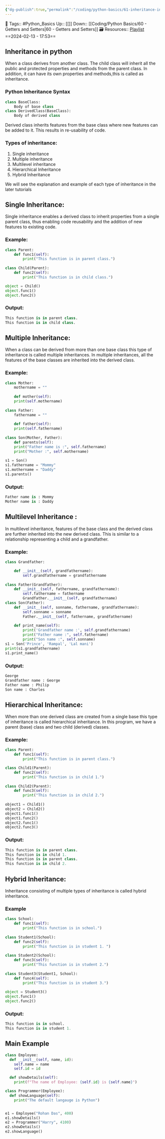 ```yaml
---
{"dg-publish":true,"permalink":"/coding/python-basics/61-inheritance-in-python/","dgPassFrontmatter":true,"noteIcon":"3","created":"2024-02-13T17:53:28.615+05:30","updated":"2024-02-13T18:09:38.546+05:30"}
---
```


🧶 Tags:: #Python_Basics 
Up:: [[]]
Down:: [[Coding/Python Basics/60 - Getters and Setters\|60 - Getters and Setters]]
🗃 Resources:: [Playlist](https://www.youtube.com/playlist?list=PLu0W_9lII9agwh1XjRt242xIpHhPT2llg)
==2024-02-13 - 17:53==

## Inheritance in python
When a class derives from another class. The child class will inherit all the public and protected properties and methods from the parent class. In addition, it can have its own properties and methods,this is called as inheritance.

### Python Inheritance Syntax
```python
class BaseClass:
	Body of base class
class DerivedClass(BaseClass):
	Body of derived class
```

Derived class inherits features from the base class where new features can be added to it. This results in re-usability of code.

### Types of inheritance:
1. Single inheritance
2. Multiple inheritance
3. Multilevel inheritance
4. Hierarchical Inheritance
5. Hybrid Inheritance

We will see the explanation and example of each type of inheritance in the later tutorials

## Single Inheritance:
Single inheritance enables a derived class to inherit properties from a single parent class, thus enabling code reusability and the addition of new features to existing code.

### Example:
```python
class Parent:
	def func1(self):
		print("This function is in parent class.")
		
class Child(Parent):
	def func2(self):
		print("This function is in child class.")

object = Child()
object.func1()
object.func2()
```

### Output:
```python
This function is in parent class.
This function is in child class.
```

## Multiple Inheritance:
When a class can be derived from more than one base class this type of inheritance is called multiple inheritances. In multiple inheritances, all the features of the base classes are inherited into the derived class.

### Example:
```python
class Mother:
	mothername = ""
	
	def mother(self):
	print(self.mothername)
	
class Father:
	fathername = ""
	
	def father(self):
	print(self.fathername)
	
class Son(Mother, Father):
	def parents(self):
	print("Father name is :", self.fathername)
	print("Mother :", self.mothername)
	
s1 = Son()
s1.fathername = "Mommy"
s1.mothername = "Daddy"
s1.parents()
```

### Output:
```python
Father name is : Mommy
Mother name is : Daddy
```

## Multilevel Inheritance :
In multilevel inheritance, features of the base class and the derived class are further inherited into the new derived class. This is similar to a relationship representing a child and a grandfather.

### Example:
```python
class Grandfather:

	def __init__(self, grandfathername):
		self.grandfathername = grandfathername
		
class Father(Grandfather):
	def __init__(self, fathername, grandfathername):
		self.fathername = fathername
		Grandfather.__init__(self, grandfathername)
class Son(Father):
	def __init__(self, sonname, fathername, grandfathername):
		self.sonname = sonname
		Father.__init__(self, fathername, grandfathername)
		
	def print_name(self):
		print('Grandfather name :', self.grandfathername)
		print("Father name :", self.fathername)
		print("Son name :", self.sonname)
s1 = Son('Prince', 'Rampal', 'Lal mani')
print(s1.grandfathername)
s1.print_name()
```

### Output:
```python
George
Grandfather name : George
Father name : Philip
Son name : Charles
```

## Hierarchical Inheritance:
When more than one derived class are created from a single base this type of inheritance is called hierarchical inheritance. In this program, we have a parent (base) class and two child (derived) classes.

### Example:
```python
class Parent:
	def func1(self):
		print("This function is in parent class.")

class Child1(Parent):
	def func2(self):
		print("This function is in child 1.")
		
class Child2(Parent):
	def func3(self):
		print("This function is in child 2.")
		
object1 = Child1()
object2 = Child2()
object1.func1()
object1.func2()
object2.func1()
object2.func3()
```

### Output:
```python
This function is in parent class.
This function is in child 1.
This function is in parent class.
This function is in child 2.
```

## Hybrid Inheritance:
Inheritance consisting of multiple types of inheritance is called hybrid inheritance.

### Example
```python
class School:
	def func1(self):
		print("This function is in school.")
		
class Student1(School):
	def func2(self):
		print("This function is in student 1. ")
		
class Student2(School):
	def func3(self):
		print("This function is in student 2.")
		
class Student3(Student1, School):
	def func4(self):
		print("This function is in student 3.")
		
object = Student3()
object.func1()
object.func2()
```

### Output:
```python
This function is in school.
This function is in student 1.
```

## Main Example
```python
class Employee:
  def __init__(self, name, id):
    self.name = name
    self.id = id 

  def showDetails(self):
    print(f"The name of Employee: {self.id} is {self.name}")

class Programmer(Employee):
  def showLanguage(self):
    print("The default langauge is Python")


e1 = Employee("Rohan Das", 400)
e1.showDetails()
e2 = Programmer("Harry", 4100)
e2.showDetails()
e2.showLanguage()
```